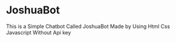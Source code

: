 # JoshuaBot
This is a Simple Chatbot Called JoshuaBot Made by Using Html Css Javascript Without Api key

